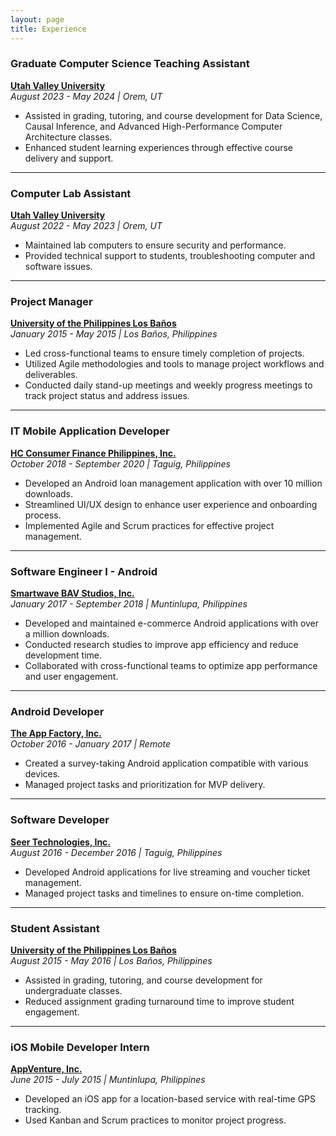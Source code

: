 ```yaml
---
layout: page
title: Experience
---
```


### Graduate Computer Science Teaching Assistant  
**[Utah Valley University](https://www.uvu.edu/)**  
*August 2023 - May 2024 | Orem, UT*

- Assisted in grading, tutoring, and course development for Data Science, Causal Inference, and Advanced High-Performance Computer Architecture classes.
- Enhanced student learning experiences through effective course delivery and support.

---

### Computer Lab Assistant  
**[Utah Valley University](https://www.uvu.edu/)**  
*August 2022 - May 2023 | Orem, UT*

- Maintained lab computers to ensure security and performance.
- Provided technical support to students, troubleshooting computer and software issues.

---

### Project Manager  
**[University of the Philippines Los Baños](https://uplb.edu.ph/)**  
*January 2015 - May 2015 | Los Baños, Philippines*

- Led cross-functional teams to ensure timely completion of projects.
- Utilized Agile methodologies and tools to manage project workflows and deliverables.
- Conducted daily stand-up meetings and weekly progress meetings to track project status and address issues.

---

### IT Mobile Application Developer  
**[HC Consumer Finance Philippines, Inc.](https://www.homecredit.ph/)**  
*October 2018 - September 2020 | Taguig, Philippines*

- Developed an Android loan management application with over 10 million downloads.
- Streamlined UI/UX design to enhance user experience and onboarding process.
- Implemented Agile and Scrum practices for effective project management.

---

### Software Engineer I - Android  
**[Smartwave BAV Studios, Inc.](https://www.linkedin.com/company/smartwave-studios/)**  
*January 2017 - September 2018 | Muntinlupa, Philippines*

- Developed and maintained e-commerce Android applications with over a million downloads.
- Conducted research studies to improve app efficiency and reduce development time.
- Collaborated with cross-functional teams to optimize app performance and user engagement.

---

### Android Developer  
**[The App Factory, Inc.](https://theappfactory.io/)**  
*October 2016 - January 2017 | Remote*

- Created a survey-taking Android application compatible with various devices.
- Managed project tasks and prioritization for MVP delivery.

---

### Software Developer  
**[Seer Technologies, Inc.](http://www.seer-technologies.com/)**  
*August 2016 - December 2016 | Taguig, Philippines*

- Developed Android applications for live streaming and voucher ticket management.
- Managed project tasks and timelines to ensure on-time completion.

---

### Student Assistant  
**[University of the Philippines Los Baños](https://uplb.edu.ph/)**  
*August 2015 - May 2016 | Los Baños, Philippines*

- Assisted in grading, tutoring, and course development for undergraduate classes.
- Reduced assignment grading turnaround time to improve student engagement.

---

### iOS Mobile Developer Intern  
**[AppVenture, Inc.](https://www.linkedin.com/company/appventure-inc-)**  
*June 2015 - July 2015 | Muntinlupa, Philippines*

- Developed an iOS app for a location-based service with real-time GPS tracking.
- Used Kanban and Scrum practices to monitor project progress.